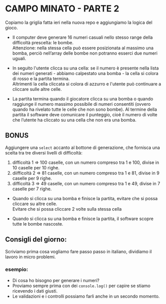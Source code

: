 # CAMPO MINATO - PARTE 2

Copiamo la griglia fatta ieri nella nuova repo e aggiungiamo la logica del gioco.

* Il computer deve generare 16 numeri casuali nello stesso range della difficoltà prescelta: le bombe. <br>
Attenzione: nella stessa cella può essere posizionata al massimo una bomba, perciò nell’array delle bombe non potranno esserci due numeri uguali.

* In seguito l'utente clicca su una cella: se il numero è presente nella lista dei numeri generati - abbiamo calpestato una bomba - la cella si colora di rosso e la partita termina.<br>
Altrimenti la cella cliccata si colora di azzurro e l'utente può continuare a cliccare sulle altre celle.

* La partita termina quando il giocatore clicca su una bomba o quando raggiunge il numero massimo possibile di numeri consentiti (ovvero quando ha rivelato tutte le celle che non sono bombe).
Al termine della partita il software deve comunicare il punteggio, cioè il numero di volte che l’utente ha cliccato su una cella che non era una bomba.<br>

## BONUS
Aggiungere una `select` accanto al bottone di generazione, che fornisca una scelta tra tre diversi livelli di difficoltà:
1. difficoltà 1 ⇒ 100 caselle, con un numero compreso tra 1 e 100, divise in 10 caselle per 10 righe.
2. diifficoltà 2 ⇒ 81 caselle, con un numero compreso tra 1 e 81, divise in 9 caselle per 9 righe.
3. difficoltà 3 ⇒ 49 caselle, con un numero compreso tra 1 e 49, divise in 7 caselle per 7 righe.

* Quando si clicca su una bomba e finisce la partita, evitare che si possa cliccare su altre celle.<br>
Evitare che si possa cliccare 2 volte sulla stessa cella

* Quando si clicca su una bomba e finisce la partita, il software scopre tutte le bombe nascoste. <br>

## Consigli del giorno:
Scriviamo prima cosa vogliamo fare passo passo in italiano, dividiamo il lavoro in micro problemi.

### esempio:
- Di cosa ho bisogno per generare i numeri?
- Proviamo sempre prima con dei `console.log()` per capire se stiamo ricevendo i dati giusti.
- Le validazioni e i controlli possiamo farli anche in un secondo momento.